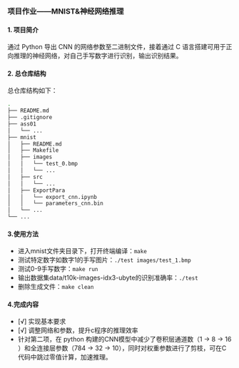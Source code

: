 ### 项目作业——MNIST&神经网络推理

#### 1. 项目简介
通过 Python 导出 CNN 的网络参数至二进制文件，接着通过 C 语言搭建可用于正向推理的神经网络，对自己手写数字进行识别，输出识别结果。

#### 2. 总仓库结构
总仓库结构如下：
```bash
.
├── README.md
├── .gitignore
├── ass01
│   └── ...
├── mnist
│   ├── README.md 		
│   ├── Makefile 		
│   ├── images 			
│   │   └── test_0.bmp
│   │   └── ...
│   ├── src 			
│   │   └── ...
│   ├── ExportPara 		
│   │   └── export_cnn.ipynb
│   │   └── parameters_cnn.bin
│   └── ...
└── ...
```
#### 3.使用方法
- 进入mnist文件夹目录下，打开终端编译：```make```
- 测试特定数字如数字1的手写图片：```./test images/test_1.bmp```
- 测试0-9手写数字：```make run```
- 输出数据集data/t10k-images-idx3-ubyte的识别准确率：```./test```
- 删除生成文件：```make clean```

#### 4.完成内容
- [√] 实现基本要求
- [√] 调整网络和参数，提升c程序的推理效率
- 针对第二项，在 python 构建的CNN模型中减少了卷积层通道数（1 -> 8 -> 16 ）和全连接层参数（784 -> 32 -> 10），同时对权重参数进行了剪枝，可在C代码中跳过零值计算，加速推理。



